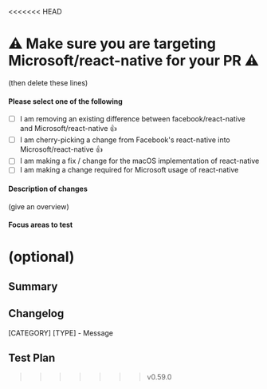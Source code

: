 <<<<<<< HEAD
# :warning: Make sure you are targeting Microsoft/react-native for your PR :warning:
(then delete these lines)

<!--
We are working on reducing the diff between Facebook's public version of react-native, and our Microsoft/react-native.  Long term, we want to remove the need for our version and only depend on Facebook's react-native.  In order to move in the right direction, new changes should be examined to ensure that we are doing the right thing.

If you are making a new change then one of the following should be done:
- Consider if it is possible to achieve the desired behavior without making a change to react-native.  Often a change can be made in a layer above react-native instead.
- Create a corresponding PR against [react-native on GitHub](https://github.com/facebook/react-native)
**Note:** Ideally you would wait for GitHub feedback before submitting to ISS, since we want to ensure that ISS doesn't deviate from GitHub.
-->

#### Please select one of the following
- [ ] I am removing an existing difference between facebook/react-native and Microsoft/react-native :thumbsup:
- [ ] I am cherry-picking a change from Facebook's react-native into Microsoft/react-native :thumbsup:
- [ ] I am making a fix / change for the macOS implementation of react-native
- [ ] I am making a change required for Microsoft usage of react-native

#### Description of changes

(give an overview)

#### Focus areas to test

(optional)
=======
<!-- Thanks for submitting a pull request! We appreciate you spending the time to work on these changes. Please provide enough information so that others can review your pull request. The three fields below are mandatory. -->

## Summary

<!-- Explain the **motivation** for making this change. What existing problem does the pull request solve? -->

## Changelog

<!-- Help reviewers and the release process by writing your own changelog entry. See http://facebook.github.io/react-native/docs/contributing#changelog for an example. -->

[CATEGORY] [TYPE] - Message

## Test Plan

<!-- Demonstrate the code is solid. Example: The exact commands you ran and their output, screenshots / videos if the pull request changes UI. -->
>>>>>>> v0.59.0
